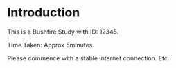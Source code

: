 # Introduction

This is a Bushfire Study with ID: 12345.

Time Taken: Approx 5minutes.

Please commence with a stable internet connection. Etc.
